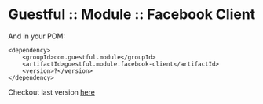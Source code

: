 Guestful :: Module :: Facebook Client
===

And in your POM:

```
<dependency>
    <groupId>com.guestful.module</groupId>
    <artifactId>guestful.module.facebook-client</artifactId>
    <version>?</version>
</dependency>
```

Checkout last version [here](https://bintray.com/guestful/maven/guestful.module.facebook-client/view)

